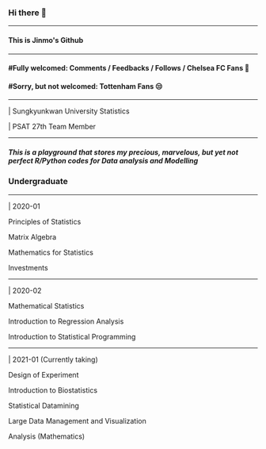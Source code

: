### Hi there 👋

___


#### This is Jinmo's Github

___

#### #Fully welcomed: Comments / Feedbacks / Follows / Chelsea FC Fans 💙

#### #Sorry, but not welcomed: Tottenham Fans 😒

___

| Sungkyunkwan University Statistics

| PSAT 27th Team Member

___

##### This is a playground that stores my precious, marvelous, but yet not perfect R/Python codes for Data analysis and Modelling

### Undergraduate

___


| 2020-01

Principles of Statistics

Matrix Algebra

Mathematics for Statistics

Investments

___

| 2020-02

Mathematical Statistics

Introduction to Regression Analysis

Introduction to Statistical Programming

___


| 2021-01 (Currently taking)

Design of Experiment

Introduction to Biostatistics

Statistical Datamining

Large Data Management and Visualization

Analysis (Mathematics)


<!--
**morcellinus/Morcellinus** is a ✨ _special_ ✨ repository because its `README.md` (this file) appears on your GitHub profile.

Here are some ideas to get you started:

- 🔭 I’m currently working on ...
- 🌱 I’m currently learning ...
- 👯 I’m looking to collaborate on ...
- 🤔 I’m looking for help with ...
- 💬 Ask me about ...
- 📫 How to reach me: ...
- 😄 Pronouns: ...
- ⚡ Fun fact: ...'
- 
I'm currently working on
